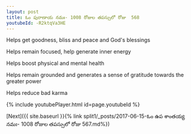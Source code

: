 ```yaml
---
layout: post
title: ఓం పురాణాయ నమః- 1008 రోజుల తపస్సులో రోజు  568
youtubeId: -R2ktqVa3HE
---
```

 
 
Helps get goodness, bliss and peace and God's blessings
 
Helps remain focused, help generate inner energy 
 
Helps boost physical and mental health 
 
Helps remain grounded and generates a sense of gratitude towards the greater power 
 
Helps reduce bad karma
 
 
 
 


{% include youtubePlayer.html id=page.youtubeId %}
 
[Next]({{ site.baseurl }}{% link  split1/_posts/2017-06-15-ఓం ఉప శాంతయ్య నమః- 1008 రోజుల తపస్సులో రోజు  567.md%})
 

